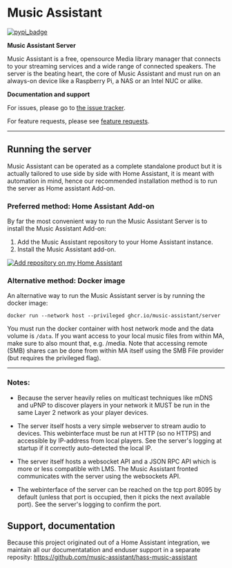 Music Assistant
==================================

[![pypi_badge](https://img.shields.io/pypi/v/music_assistant.svg)](https://pypi.python.org/pypi/music_assistant)

**Music Assistant Server**


Music Assistant is a free, opensource Media library manager that connects to your streaming services and a wide range of connected speakers. The server is the beating heart, the core of Music Assistant and must run on an always-on device like a Raspberry Pi, a NAS or an Intel NUC or alike.



**Documentation and support**

For issues, please go to [the issue tracker](https://github.com/music-assistant/hass-music-assistant/issues/issues).

For feature requests, please see [feature requests](https://github.com/music-assistant/hass-music-assistant/discussions/categories/feature-requests-and-ideas).

____________


## Running the server

Music Assistant can be operated as a complete standalone product but it is actually tailored to use side by side with Home Assistant, it is meant with automation in mind, hence our recommended installation method is to run the server as Home assistant Add-on.


### Preferred method: Home Assistant Add-on

By far the most convenient way to run the Music Assistant Server is to install the Music Assistant Add-on:

1. Add the Music Assistant repository to your Home Assistant instance.
2. Install the Music Assistant add-on.

[![Add repository on my Home Assistant][repository-badge]][repository-url]


### Alternative method: Docker image

An alternative way to run the Music Assistant server is by running the docker image:

```
docker run --network host --privileged ghcr.io/music-assistant/server
```

You must run the docker container with host network mode and the data volume is `/data`.
If you want access to your local music files from within MA, make sure to also mount that, e.g. /media.
Note that accessing remote (SMB) shares can be done from within MA itself using the SMB File provider (but requires the privileged flag).

____________

### Notes:

- Because the server heavily relies on multicast techniques like mDNS and uPNP to discover players in your network it MUST be run in the same Layer 2 network as your player devices.

- The server itself hosts a very simple webserver to stream audio to devices. This webinterface must be run at HTTP (so no HTTPS) and accessible by IP-address from local players. See the server's logging at startup if it correctly auto-detected the local IP.

- The server itself hosts a websocket API and a JSON RPC API which is more or less compatible with LMS. The Music Assistant fronted communicates with the server using the websockets API.

- The webinterface of the server can be reached on the tcp port 8095 by default (unless that port is occupied, then it picks the next available port). See the server's logging to confirm the port.


## Support, documentation
Because this project originated out of a Home Assistant integration, we maintain all our documentatation and enduser support in a separate reposity:
https://github.com/music-assistant/hass-music-assistant


[repository-badge]: https://img.shields.io/badge/Add%20repository%20to%20my-Home%20Assistant-41BDF5?logo=home-assistant&style=for-the-badge
[repository-url]: https://my.home-assistant.io/redirect/supervisor_add_addon_repository/?repository_url=https%3A%2F%2Fgithub.com%2Fmusic-assistant%2Fhome-assistant-addon
